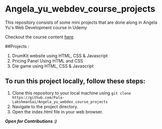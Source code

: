 # Angela_yu_webdev_course_projects
This repository consists of some mini projects that are done along in Angela Yu's Web Development course in Udemy

Checkout the course content [here](https://www.udemy.com/course/the-complete-web-development-bootcamp/)

##Projects :
1. DrumKit website using HTML, CSS & Javascript
2. Pricing Panel Using HTML and CSS
3. Die game using HTML, CSS & Javascript

   
## To run this project locally, follow these steps:

1. Clone this repository to your local machine using `git clone https://github.com/Pala-LakshmanSai/Angela_yu_webdev_course_projects`
2. Navigate to the project directory.
3. Open the index.html file in your web browser.

 ***Open for Contributions :)***
  
